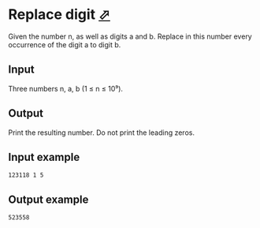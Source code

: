 # Replace digit [⬀](https://www.e-olymp.com/en/problems/2611)
Given the number n, as well as digits a and b. Replace in this number every occurrence of the digit a to digit b.

## Input
Three numbers n, a, b (1 ≤ n ≤ 10⁹).

## Output
Print the resulting number. Do not print the leading zeros.

## Input example
```
123118 1 5
```

## Output example
```
523558
```
